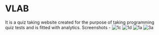 # VLAB
It is a quiz taking website created for the purpose of taking programming quiz tests and is fitted with analytics.
 Screenshots -
![1c](https://user-images.githubusercontent.com/42066791/117529987-72efcb00-aff8-11eb-8898-c9c9025c6405.JPG)
![1d](https://user-images.githubusercontent.com/42066791/117529990-74b98e80-aff8-11eb-9d71-88c08219a91e.JPG)
![1a](https://user-images.githubusercontent.com/42066791/117529992-74b98e80-aff8-11eb-8b37-20bf8c578549.JPG)
![3a](https://user-images.githubusercontent.com/42066791/117530009-8438d780-aff8-11eb-94c1-f02c4379502b.JPG)
